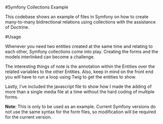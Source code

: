 #Symfony Collections Example

This codebase shows an example of files in Symfony on how to create many-to-many bidirectional relations using collections with the assistance of Doctrine.

#Usage

Whenever you need two entities created at the same time and relating to each other, Symfony collections come into play. Creating the forms and the models interlinked can become a challenge. 

The interesting things of note is the annotation within the Entities over the related variables to the other Entities. Also, keep in mind on the front end you will have to run a loop using Twig to get the entities to show. 

Lastly, I've included the javascript file to show how I made the adding of more than a single media file at a time without the hard coding of multiple forms. 

**Note**: This is only to be used as an example. Current Symfony versions do not use the same syntax for the form files, so modification will be required for the current version.